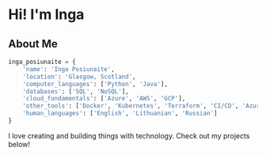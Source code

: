 # Hi! I'm Inga

## About Me

```python
inga_posiunaite = {
    'name': 'Inga Posiunaite',
    'location': 'Glasgow, Scotland',
    'computer_languages': ['Python', 'Java'],
    'databases': ['SQL', 'NoSQL'],
    'cloud_fundamentals': ['Azure', 'AWS', 'GCP'],
    'other_tools': ['Docker', 'Kubernetes', 'Terraform', 'CI/CD', 'Azure DevOps', 'Linux', 'BASH & PowerShell', 'Agile', 'SDLC', '.NET'],
    'human_languages': ['English', 'Lithuanian', 'Russian']
}
```

I love creating and building things with technology. Check out my projects below! 



